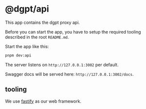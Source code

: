 # @dgpt/api

This app contains the dgpt proxy api.

Before you can start the app, you have to setup the required tooling described in the root `README.md`.

Start the app like this:

```sh
pnpm dev:api
```

The server listens on `http://127.0.0.1:3002` per default.

Swagger docs will be served here: `http://127.0.0.1:3002/docs`.

## tooling

We use [fastify](https://fastify.dev/) as our web framework.
